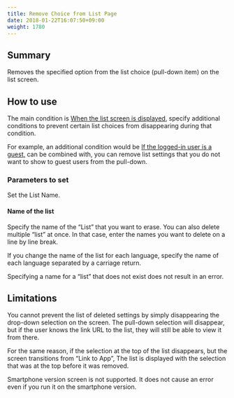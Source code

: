 ```yaml
---
title: Remove Choice from List Page
date: 2018-01-22T16:07:50+09:00
weight: 1780
---
```

## Summary

Removes the specified option from the list choice (pull-down item) on the list screen.

## How to use

The main condition is [When the list screen is displayed](../../../conditions/condition_event/when_record_list_show/), specify additional conditions to prevent certain list choices from disappearing during that condition.

For example, an additional condition would be [If the logged-in user is a guest,](../../../conditions/condition_other_if/user_is_guest_condition/) can be combined with, you can remove list settings that you do not want to show to guest users from the pull-down.

### Parameters to set

Set the List Name.

#### Name of the list

Specify the name of the “List” that you want to erase. You can also delete multiple “list” at once. In that case, enter the names you want to delete on a line by line break.

If you change the name of the list for each language, specify the name of each language separated by a carriage return.

Specifying a name for a “list” that does not exist does not result in an error.

## Limitations

You cannot prevent the list of deleted settings by simply disappearing the drop-down selection on the screen. The pull-down selection will disappear, but if the user knows the link URL to the list, they will still be able to view it from there.

For the same reason, if the selection at the top of the list disappears, but the screen transitions from “Link to App”, The list is displayed with the selection that was at the top before it was removed.

Smartphone version screen is not supported. It does not cause an error even if you run it on the smartphone version.
